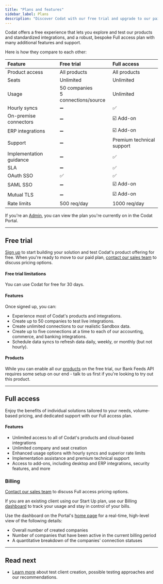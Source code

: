 ```yaml
---
title: "Plans and features"
sidebar_label: Plans
description: "Discover Codat with our free trial and upgrade to our paid plan to grow your solution"
---
```


Codat offers a free experience that lets you explore and test our products and standardized integrations, and a robust, bespoke Full access plan with many additional features and support. 

Here is how they compare to each other:

| Feature                 | Free trial           | Full access       |
| :-                      | :--             | :--            |
| Product access          | All products   | All products        |
| Seats                   | Unlimited      | Unlimited        |
| Usage                   | 50 companies<br/>5 connections/source | Unlimited        |
| Hourly syncs            | ➖             | ✅              |
| On-premise connectors   | ➖             | ☑️ Add-on             |
| ERP integrations        | ➖             | ☑️ Add-on             |
| Support                 | ➖             | Premium technical support              |
| Implementation guidance | ➖             | ✅              |
| SLA                     | ➖             | ✅              |
| OAuth SSO               | ✅             | ✅              |
| SAML SSO                | ➖             | ☑️ Add-on              |
| Mutual TLS              | ➖             | ☑️ Add-on              |
| Rate limits             | 500 req/day     | 1000 req/day    |

If you're an [Admin](/configure/user-management/user-roles#administrator), you can view the plan you're currently on in the Codat Portal. 

---
## Free trial

[Sign up](https://signup.codat.io/) to start building your solution and test Codat's product offering for free. When you're ready to move to our paid plan, [contact our sales team](https://www.codat.io/plans/#get-in-touch) to discuss pricing options.

#### Free trial limitations

You can use Codat for free for 30 days.

#### Features

Once signed up, you can:

- Experience most of Codat's products and integrations.
- Create up to 50 companies to test live integrations.
- Create unlimited connections to our realistic Sandbox data.
- Create up to five connections at a time to each of our accounting, commerce, and banking integrations.
- Schedule data syncs to refresh data daily, weekly, or monthly (but not hourly).

#### Products

While you can enable all our [products](/products/overview) on the free trial, our Bank Feeds API requires some setup on our end - talk to us first if you're looking to try out this product.

---

## Full access

Enjoy the benefits of individual solutions tailored to your needs, volume-based pricing, and dedicated support with our Full access plan.

#### Features

- Unlimited access to all of Codat's products and cloud-based integrations
- Unlimited company and seat creation
- Enhanced usage options with hourly syncs and superior rate limits
- Implementation assistance and premium technical support
- Access to add-ons, including desktop and ERP integrations, security features, and more

### Billing

[Contact our sales team](https://www.codat.io/plans/#get-in-touch) to discuss Full access pricing options.

If you are an existing client using our Start Up plan, use our Billing [dashboard](https://app.codat.io/settings/billing/usage) to track your usage and stay in control of your bills.

Use the dashboard on the Portal's [home page](https://app.codat.io/) for a real-time, high-level view of the following details:
- Overall number of created companies
- Number of companies that have been active in the current billing period
- A quantitative breakdown of the companies' connection statuses 

---
## Read next

* [Learn more](/using-the-api/testing) about test client creation, possible testing approaches and our recommendations.
